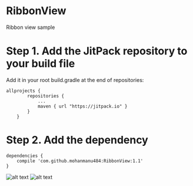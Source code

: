 # RibbonView
Ribbon view  sample


# Step 1. Add the JitPack repository to your build file

Add it in your root build.gradle at the end of repositories:

    allprojects {
    		repositories {
    			...
    			maven { url "https://jitpack.io" }
    		}
    	}
# Step 2.  Add the dependency

   	dependencies {
   		compile 'com.github.mohanmanu484:RibbonView:1.1'
   	}

![alt text](https://github.com/mohanmanu484/RibbonView/blob/master/screenshots/sc1.png?raw=true "ScreenShot 1")
![alt text](https://github.com/mohanmanu484/RibbonView/blob/master/screenshots/sc3.png?raw=true "ScreenShot 2")
